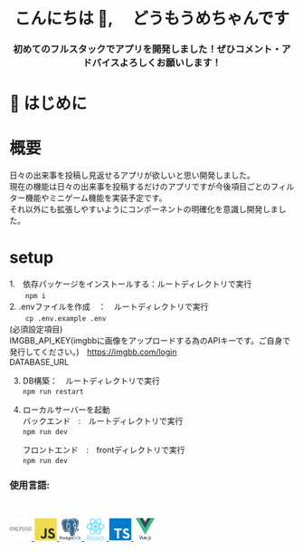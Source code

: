 <h1 align="center">こんにちは 👋, 　どうもうめちゃんです</h1>

<h3 align="center">初めてのフルスタックでアプリを開発しました！ぜひコメント・アドバイスよろしくお願いします！</h3>

<h1 align="left">🌱 はじめに</h1>

# 概要

日々の出来事を投稿し見返せるアプリが欲しいと思い開発しました。<br>
現在の機能は日々の出来事を投稿するだけのアプリですが今後項目ごとのフィルター機能やミニゲーム機能を実装予定です。<br>
それ以外にも拡張しやすいようにコンポーネントの明確化を意識し開発しました。<br>

# setup

1.　依存パッケージをインストールする：ルートディレクトリで実行<br>
  　　`npm i`<br>
2. .envファイルを作成　：　ルートディレクトリで実行<br>
　　`cp .env.example .env`<br>
   (必須設定項目)<br>
   IMGBB_API_KEY(imgbbに画像をアップロードする為のAPIキーです。ご自身で発行してください。)　https://imgbb.com/login<br>
   DATABASE_URL<br>
   
3. DB構築：　ルートディレクトリで実行<br>
   `npm run restart`<br>

4. ローカルサーバーを起動<br>
バックエンド　:　ルートディレクトリで実行<br>
   `npm run dev`<br>
   
   フロントエンド　:　frontディレクトリで実行<br>
   `npm run dev`<br>


<h3 align="left">使用言語:</h3>
&nbsp;
<p align="left"><a href="https://expressjs.com" target="_blank" rel="noopener"> <img src="https://raw.githubusercontent.com/devicons/devicon/master/icons/express/express-original-wordmark.svg" alt="express" width="40" height="40" /> </a> <a href="https://developer.mozilla.org/en-US/docs/Web/JavaScript" target="_blank" rel="noopener"> <img src="https://raw.githubusercontent.com/devicons/devicon/master/icons/javascript/javascript-original.svg" alt="javascript" width="40" height="40" /> </a>  <a href="https://www.postgresql.org" target="_blank" rel="noopener"> <img src="https://raw.githubusercontent.com/devicons/devicon/master/icons/postgresql/postgresql-original-wordmark.svg" alt="postgresql" width="40" height="40" /> </a> <a href="https://reactjs.org/" target="_blank" rel="noopener"> <img src="https://raw.githubusercontent.com/devicons/devicon/master/icons/react/react-original-wordmark.svg" alt="react" width="40" height="40" /> </a> <a href="https://www.typescriptlang.org/" target="_blank" rel="noopener"> <img src="https://raw.githubusercontent.com/devicons/devicon/master/icons/typescript/typescript-original.svg" alt="typescript" width="40" height="40" /> </a> <a href="https://vuejs.org/" target="_blank" rel="noopener"> <img src="https://raw.githubusercontent.com/devicons/devicon/master/icons/vuejs/vuejs-original-wordmark.svg" alt="vuejs" width="40" height="40" /> </a></p>
&nbsp;
